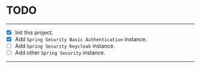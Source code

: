 # TODO

---

- [x] Init this project.
- [x] Add `Spring Security Basic Authentication` instance.
- [ ] Add `Spring Security Keycloak` instance.
- [ ] Add other `Spring Security`  instance.

---

